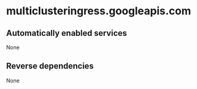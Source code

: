 # multiclusteringress.googleapis.com

## Automatically enabled services

None

## Reverse dependencies

None
